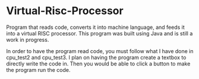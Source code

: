 # Virtual-Risc-Processor
Program that reads code, converts it into machine language, and feeds it into a virtual RISC processor. This program was built using Java and is still a work in progress.

In order to have the program read code, you must follow what I have done in cpu_test2 and cpu_test3. I plan on having the program create a textbox to directly
write the code in. Then you would be able to click a button to make the program run the code.
